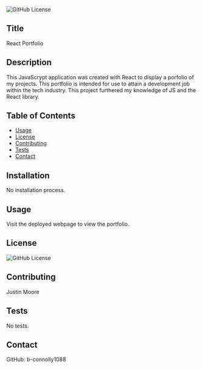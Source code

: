 
![GitHub License](https://img.shields.io/badge/License-MIT-yellow.svg)
## Title
React Portfolio
## Description
This JavaScrypt application was created with React to display a porfolio of my projects. This portfolio is intended for use to attain a development job within the tech industry. This project furthered my knowledge of JS and the React library.
## Table of Contents
- [Usage](#Usage)
- [License](#license)
- [Contributing](#contributing)
- [Tests](#tests)
- [Contact](#contact)
## Installation
No installation process.
## Usage
Visit the deployed webpage to view the portfolio.
## License
![GitHub License](https://img.shields.io/badge/License-MIT-yellow.svg)
## Contributing
Justin Moore
## Tests
No tests.
## Contact
GitHub: b-connolly1088
